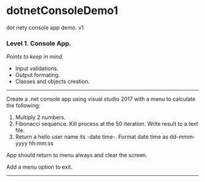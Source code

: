 # dotnetConsoleDemo1
dot nety console app demo. v1

### Level 1. Console App.

_Points to keep in mind._ 

- Input validations.
- Output formating.
- Classes and objects creation.

---

Create a .net console app using visual studio 2017 with a menu to calculate the following:

1. Multiply 2 numbers.
2. Fibonacci sequence. Kill process at the 50 iteration. Write result to a text file.
3. Return a hello user name its -date time-. Format date time as dd-mmm-yyyy hh:mm:ss

App should return to menu always and clear the screen.

Add a menu option to exit.

---
